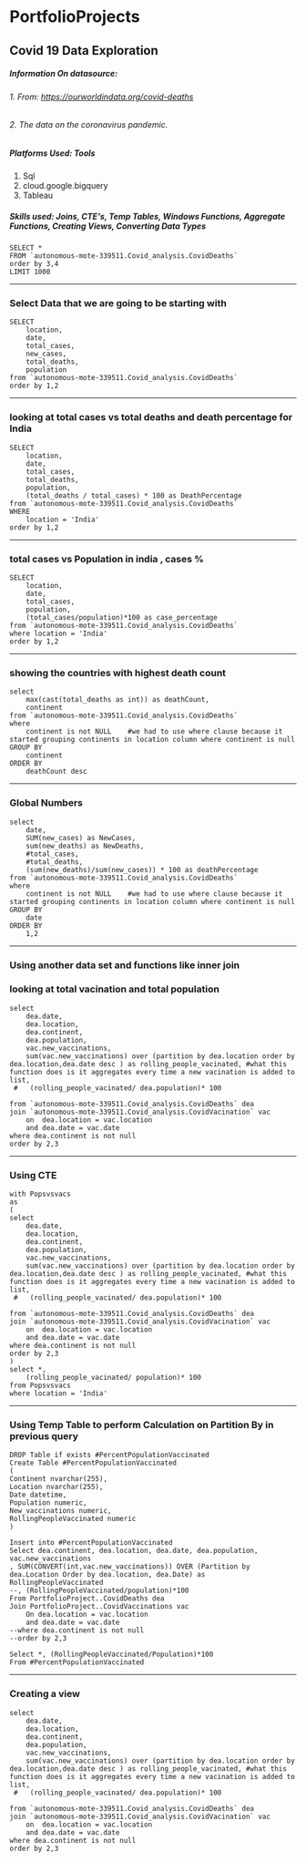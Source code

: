 # PortfolioProjects

## Covid 19 Data Exploration 

##### Information On datasource:
###### 1. From: https://ourworldindata.org/covid-deaths
###### 2. The data on the coronavirus pandemic.

##### Platforms Used: Tools
1. Sql
2. cloud.google.bigquery
3. Tableau
##### Skills used: Joins, CTE's, Temp Tables, Windows Functions, Aggregate Functions, Creating Views, Converting Data Types



```
SELECT *  
FROM `autonomous-mote-339511.Covid_analysis.CovidDeaths` 
order by 3,4
LIMIT 1000
```
---------------------------------------------------------------------------------------------------------------------------------------------------
### Select Data that we are going to be starting with
```
SELECT 
    location,
    date,
    total_cases,
    new_cases,
    total_deaths,
    population
from `autonomous-mote-339511.Covid_analysis.CovidDeaths`
order by 1,2
```
-----------------------------------------------------------------------------------------------------------------------------------------------------

### looking at total cases vs total deaths and death percentage for India 

```
SELECT 
    location,
    date,
    total_cases,
    total_deaths,
    population,
    (total_deaths / total_cases) * 100 as DeathPercentage
from `autonomous-mote-339511.Covid_analysis.CovidDeaths`
WHERE 
    location = 'India'
order by 1,2
```
-------------------------------------------------------------------------------------------------------------------------------------------------------------
### total cases vs Population in india , cases % 
```
SELECT 
    location,
    date,
    total_cases,
    population,
    (total_cases/population)*100 as case_percentage
from `autonomous-mote-339511.Covid_analysis.CovidDeaths`
where location = 'India'
order by 1,2
```
-----------------------------------------------------------------------------------------------------------------------------------------
### showing the countries with highest death count 
```
select 
    max(cast(total_deaths as int)) as deathCount,
    continent
from `autonomous-mote-339511.Covid_analysis.CovidDeaths`
where 
    continent is not NULL    #we had to use where clause because it started grouping continents in location column where continent is null  
GROUP BY 
    continent
ORDER BY 
    deathCount desc
```
----------------------------------------------------------------------------------------------------------- 
### Global Numbers
```
select 
    date, 
    SUM(new_cases) as NewCases,
    sum(new_deaths) as NewDeaths,
    #total_cases,
    #total_deaths,
    (sum(new_deaths)/sum(new_cases)) * 100 as deathPercentage
from `autonomous-mote-339511.Covid_analysis.CovidDeaths`
where 
    continent is not NULL    #we had to use where clause because it started grouping continents in location column where continent is null  
GROUP BY 
    date 
ORDER BY 
    1,2 

```
-----------------------------------------------------------------------------------------------------------------
### Using another data set and functions like inner join
### looking at total vacination and total population 
```
select 
    dea.date,
    dea.location,
    dea.continent,
    dea.population,
    vac.new_vaccinations,
    sum(vac.new_vaccinations) over (partition by dea.location order by dea.location,dea.date desc ) as rolling_people_vacinated, #what this function does is it aggregates every time a new vacination is added to list,
 #   (rolling_people_vacinated/ dea.population)* 100 

from `autonomous-mote-339511.Covid_analysis.CovidDeaths` dea
join `autonomous-mote-339511.Covid_analysis.CovidVacination` vac
    on  dea.location = vac.location
    and dea.date = vac.date
where dea.continent is not null 
order by 2,3
```
--------------------------------------------------------------------------------------------------------------------------------------------------------
### Using CTE
```
with Popsvsvacs
as
(
select 
    dea.date,
    dea.location,
    dea.continent,
    dea.population,
    vac.new_vaccinations,
    sum(vac.new_vaccinations) over (partition by dea.location order by dea.location,dea.date desc ) as rolling_people_vacinated, #what this function does is it aggregates every time a new vacination is added to list,
 #   (rolling_people_vacinated/ dea.population)* 100 

from `autonomous-mote-339511.Covid_analysis.CovidDeaths` dea
join `autonomous-mote-339511.Covid_analysis.CovidVacination` vac
    on  dea.location = vac.location
    and dea.date = vac.date
where dea.continent is not null 
order by 2,3
)
select *,
    (rolling_people_vacinated/ population)* 100
from Popsvsvacs 
where location = 'India'
```
-----------------------------------------------------------------------------------------------------------------------------------------------------------
### Using Temp Table to perform Calculation on Partition By in previous query

```
DROP Table if exists #PercentPopulationVaccinated
Create Table #PercentPopulationVaccinated
(
Continent nvarchar(255),
Location nvarchar(255),
Date datetime,
Population numeric,
New_vaccinations numeric,
RollingPeopleVaccinated numeric
)

Insert into #PercentPopulationVaccinated
Select dea.continent, dea.location, dea.date, dea.population, vac.new_vaccinations
, SUM(CONVERT(int,vac.new_vaccinations)) OVER (Partition by dea.Location Order by dea.location, dea.Date) as RollingPeopleVaccinated
--, (RollingPeopleVaccinated/population)*100
From PortfolioProject..CovidDeaths dea
Join PortfolioProject..CovidVaccinations vac
	On dea.location = vac.location
	and dea.date = vac.date
--where dea.continent is not null 
--order by 2,3

Select *, (RollingPeopleVaccinated/Population)*100
From #PercentPopulationVaccinated

```
-----------------------------------------------------------------------------------------------------------------------------------------------------------
### Creating a view
```
select 
    dea.date,
    dea.location,
    dea.continent,
    dea.population,
    vac.new_vaccinations,
    sum(vac.new_vaccinations) over (partition by dea.location order by dea.location,dea.date desc ) as rolling_people_vacinated, #what this function does is it aggregates every time a new vacination is added to list,
 #   (rolling_people_vacinated/ dea.population)* 100 

from `autonomous-mote-339511.Covid_analysis.CovidDeaths` dea
join `autonomous-mote-339511.Covid_analysis.CovidVacination` vac
    on  dea.location = vac.location
    and dea.date = vac.date
where dea.continent is not null 
order by 2,3
```


